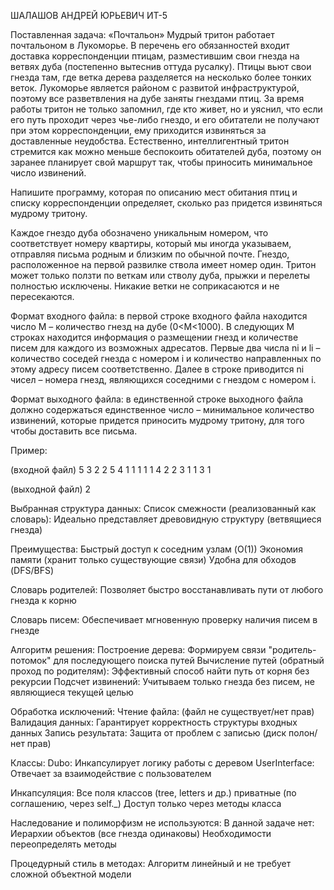 ШАЛАШОВ АНДРЕЙ ЮРЬЕВИЧ ИТ-5

Поставленная задача:
«Почтальон» Мудрый тритон работает почтальоном в Лукоморье. В перечень его обязанностей входит доставка корреспонденции птицам, разместившим свои гнезда на ветвях дуба (постепенно вытеснив оттуда русалку). Птицы вьют свои гнезда там, 
где ветка дерева разделяется на несколько более тонких веток. Лукоморье является районом с развитой инфраструктурой, поэтому все разветвления на дубе заняты гнездами птиц. За время работы тритон не только запомнил, где кто живет, но 
и уяснил, что если его путь проходит через чье-либо гнездо, и его обитатели не получают при этом корреспонденции, ему приходится извиняться за доставленные неудобства. Естественно, интеллигентный тритон стремится как можно меньше 
беспокоить обитателей дуба, поэтому он заранее планирует свой маршрут так, чтобы приносить минимальное число извинений.

Напишите программу, которая по описанию мест обитания птиц и списку корреспонденции определяет, сколько раз придется извиняться мудрому тритону.

Каждое гнездо дуба обозначено уникальным номером, что соответствует номеру квартиры, который мы иногда указываем, отправляя письма родным и близким по обычной почте. Гнездо, расположенное на первой развилке ствола имеет номер один. 
Тритон может только ползти по веткам или стволу дуба, прыжки и перелеты полностью исключены. Никакие ветки не соприкасаются и не пересекаются.

Формат входного файла: в первой строке входного файла находится число M – количество гнезд на дубе (0<M<1000). В следующих M строках находится информация о размещении гнезд и количестве писем для каждого из возможных адресатов. 
Первые два числа ni и li – количество соседей гнезда с номером i и количество направленных по этому адресу писем соответственно. Далее в строке приводится ni чисел – номера гнезд, являющихся соседними с гнездом c номером i.

Формат выходного файла: в единственной строке выходного файла должно содержаться единственное число – минимальное количество извинений, которые придется приносить мудрому тритону, для того чтобы доставить все письма.

Пример:

(входной файл)
5
3 2 2 5 4
1 1 1
1 1 4
2 2 3 1
1 3 1

(выходной файл)
2


Выбранная структура данных:
Список смежности (реализованный как словарь):
Идеально представляет древовидную структуру (ветвящиеся гнезда)

Преимущества:
Быстрый доступ к соседним узлам (O(1))
Экономия памяти (хранит только существующие связи)
Удобна для обходов (DFS/BFS)

Словарь родителей:
Позволяет быстро восстанавливать пути от любого гнезда к корню

Словарь писем:
Обеспечивает мгновенную проверку наличия писем в гнезде


Алгоритм решения:
Построение дерева: Формируем связи "родитель-потомок" для последующего поиска путей
Вычисление путей (обратный проход по родителям): Эффективный способ найти путь от корня без рекурсии
Подсчет извинений: Учитываем только гнезда без писем, не являющиеся текущей целью

Обработка исключений:
Чтение файла: (файл не существует/нет прав)
Валидация данных: Гарантирует корректность структуры входных данных
Запись результата: Защита от проблем с записью (диск полон/нет прав)

Классы:
Dubo: Инкапсулирует логику работы с деревом
UserInterface: Отвечает за взаимодействие с пользователем

Инкапсуляция:
Все поля классов (tree, letters и др.) приватные (по соглашению, через self._)
Доступ только через методы класса

Наследование и полиморфизм не используются:
В данной задаче нет:
Иерархии объектов (все гнезда одинаковы)
Необходимости переопределять методы

Процедурный стиль в методах:
Алгоритм линейный и не требует сложной объектной модели
